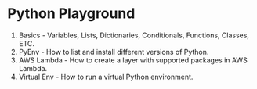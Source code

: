 # Python Playground

1. Basics - Variables, Lists, Dictionaries, Conditionals, Functions, Classes, ETC.
2. PyEnv - How to list and install different versions of Python.
3. AWS Lambda - How to create a layer with supported packages in AWS Lambda.
4. Virtual Env - How to run a virtual Python environment.